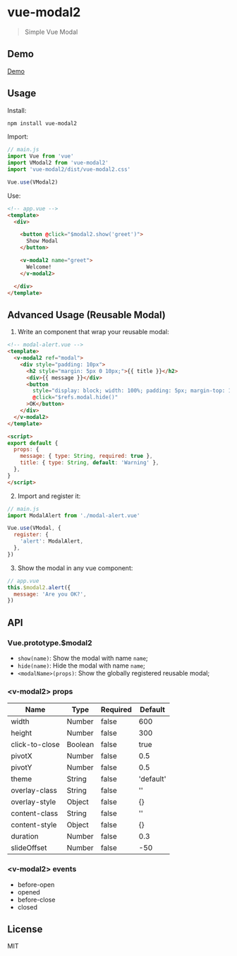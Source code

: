 # vue-modal2

> Simple Vue Modal

## Demo

[Demo](https://unpkg.com/vue-modal2/demo/dist/index.html)

## Usage

Install:

```sh
npm install vue-modal2
```

Import:

```js
// main.js
import Vue from 'vue'
import VModal2 from 'vue-modal2'
import 'vue-modal2/dist/vue-modal2.css'

Vue.use(VModal2)
```

Use:

```html
<!-- app.vue -->
<template>
  <div>

    <button @click="$modal2.show('greet')">
      Show Modal
    </button>

    <v-modal2 name="greet">
      Welcome!
    </v-modal2>

  </div>
</template>
```

## Advanced Usage (Reusable Modal)

1. Write an component that wrap your reusable modal:

```html
<!-- modal-alert.vue -->
<template>
  <v-modal2 ref="modal">
    <div style="padding: 10px">
      <h2 style="margin: 5px 0 10px;">{{ title }}</h2>
      <div>{{ message }}</div>
      <button
        style="display: block; width: 100%; padding: 5px; margin-top: 10px;"
        @click="$refs.modal.hide()"
      >OK</button>
    </div>
  </v-modal2>
</template>

<script>
export default {
  props: {
    message: { type: String, required: true },
    title: { type: String, default: 'Warning' },
  },
}
</script>
```

2. Import and register it:

```js
// main.js
import ModalAlert from './modal-alert.vue'

Vue.use(VModal, {
  register: {
    'alert': ModalAlert,
  },
})
```

3. Show the modal in any vue component:

```js
// app.vue
this.$modal2.alert({
  message: 'Are you OK?',
})
```

## API

### Vue.prototype.$modal2

- `show(name)`: Show the modal with name `name`;
- `hide(name)`: Hide the modal with name `name`;
- `<modalName>(props)`: Show the globally registered reusable modal;

### &lt;v-modal2&gt; props

| Name           | Type    | Required | Default                            |
| --             | --      | --       | --                                 |
| width          | Number  | false    | 600                                |
| height         | Number  | false    | 300                                |
| click-to-close | Boolean | false    | true                               |
| pivotX         | Number  | false    | 0.5                                |
| pivotY         | Number  | false    | 0.5                                |
| theme          | String  | false    | 'default'                          |
| overlay-class  | String  | false    | ''                                 |
| overlay-style  | Object  | false    | {}                                 |
| content-class  | String  | false    | ''                                 |
| content-style  | Object  | false    | {}                                 |
| duration       | Number  | false    | 0.3                                |
| slideOffset    | Number  | false    | -50                                |

### &lt;v-modal2&gt; events

- before-open
- opened
- before-close
- closed

## License

MIT
